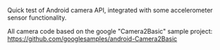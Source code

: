 Quick test of Android camera API, integrated with some accelerometer sensor functionality.

All camera code based on the google "Camera2Basic" sample project:
https://github.com/googlesamples/android-Camera2Basic
